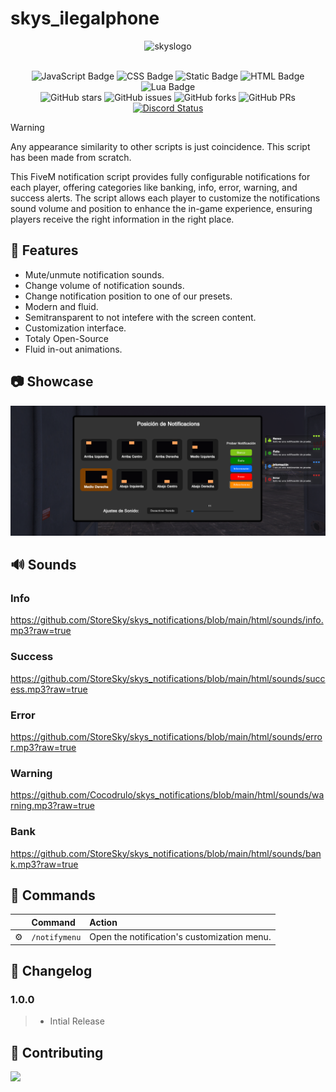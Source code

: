 # skys_ilegalphone

<div align="center">

<img src="https://images.weserv.nl/?url=cdn.discordapp.com/icons/1092133908583288933/df2166cf0bfd95dc46e50998ba3e2539.webp?v=4&h=300&w=300&fit=cover&mask=circle&maxage=7d" alt="skyslogo" width="100" height="100"/>
<br>
<br>
</div>

<div align="center">

![JavaScript Badge](https://img.shields.io/badge/JavaScript-B19111?logo=javascript&logoColor=fff&style=flat)
![CSS Badge](https://img.shields.io/badge/CSS-1572B6?logo=css3&logoColor=fff&style=flat)
![Static Badge](https://img.shields.io/badge/mission-Making_your_live_easier-blue)
![HTML Badge](https://img.shields.io/badge/HTML-E34F26?logo=html5&logoColor=fff&style=flat)
![Lua Badge](https://img.shields.io/badge/Lua-2C2D72?logo=lua&logoColor=fff&style=flat)
<br/>
![GitHub stars](https://img.shields.io/github/stars/StoreSky/skys_notifications)
![GitHub issues](https://img.shields.io/github/issues/StoreSky/skys_notifications)
![GitHub forks](https://img.shields.io/github/forks/StoreSky/skys_notifications)
![GitHub PRs](https://img.shields.io/github/issues-pr/StoreSky/skys_notifications)
<a href="https://discord.gg/EuWWfcAMWF" title=""><img alt="Discord Status" src="https://discordapp.com/api/guilds/1092133908583288933/widget.png"></a>

</div>

> [!WARNING]
> Any appearance similarity to other scripts is just coincidence. This script has been made from scratch.

This FiveM notification script provides fully configurable notifications for each player, offering categories like banking, info, error, warning, and success alerts. The script allows each player to customize the notifications sound volume and position to enhance the in-game experience, ensuring players receive the right information in the right place.

## 📢 Features

-   Mute/unmute notification sounds.
-   Change volume of notification sounds.
-   Change notification position to one of our presets.
-   Modern and fluid.
-   Semitransparent to not intefere with the screen content.
-   Customization interface.
-   Totaly Open-Source
-   Fluid in-out animations.

## 📷 Showcase

![notification panel and notifications](resources/image.png)

## 🔊 Sounds

### Info

https://github.com/StoreSky/skys_notifications/blob/main/html/sounds/info.mp3?raw=true

### Success

https://github.com/StoreSky/skys_notifications/blob/main/html/sounds/success.mp3?raw=true

### Error

https://github.com/StoreSky/skys_notifications/blob/main/html/sounds/error.mp3?raw=true

### Warning

https://github.com/Cocodrulo/skys_notifications/blob/main/html/sounds/warning.mp3?raw=true

### Bank

https://github.com/StoreSky/skys_notifications/blob/main/html/sounds/bank.mp3?raw=true

## 🧞 Commands

|     | Command      | Action                                      |
| :-- | :----------- | :------------------------------------------ |
| ⚙️  | `/notifymenu` | Open the notification's customization menu. |

## 📄 Changelog

### 1.0.0

> -   Intial Release

## 🤝 Contributing

<a href="https://github.com/StoreSky/skys_notifications/graphs/contributors">
  <img src="https://contrib.rocks/image?repo=StoreSky/skys_notifications" />
</a>
